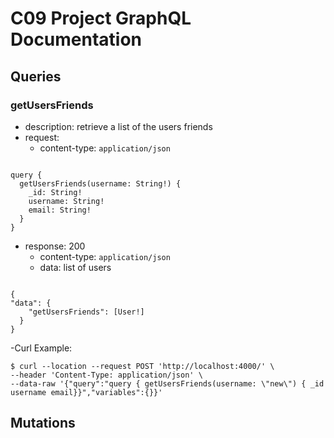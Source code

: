 # C09 Project GraphQL Documentation

## Queries
 

### getUsersFriends
- description: retrieve a list of the users friends
- request:
    - content-type: `application/json`
<pre><code>
query {
  getUsersFriends(username: String!) {
    _id: String!
    username: String!
    email: String!
  }
}
</code></pre>

- response: 200
    - content-type: `application/json`
    - data: list of users
<pre><code>
{
"data": {
    "getUsersFriends": [User!]
  }
}
</code></pre>
-Curl Example:
``` 
$ curl --location --request POST 'http://localhost:4000/' \
--header 'Content-Type: application/json' \
--data-raw '{"query":"query { getUsersFriends(username: \"new\") { _id username email}}","variables":{}}'
``` 

## Mutations

